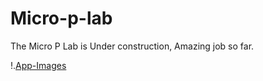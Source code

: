# Micro-p-lab
The Micro P Lab is Under construction, Amazing job so far. 

!.[App-Images](./src/data/microp.JPG)
